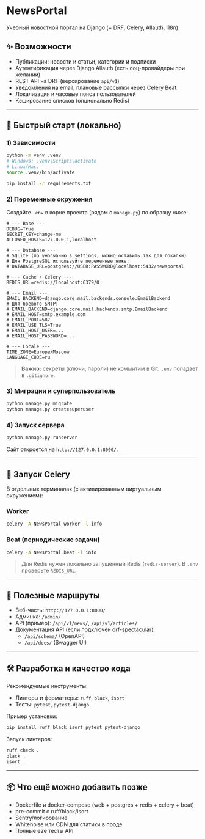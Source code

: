 # NewsPortal

Учебный новостной портал на Django (+ DRF, Celery, Allauth, i18n).

## ✨ Возможности
- Публикации: новости и статьи, категории и подписки
- Аутентификация через Django Allauth (есть соц-провайдеры при желании)
- REST API на DRF (версирование `api/v1`)
- Уведомления на email, плановые рассылки через Celery Beat
- Локализация и часовые пояса пользователей
- Кэширование списков (опционально Redis)

---

## 🚀 Быстрый старт (локально)

### 1) Зависимости
```bash
python -m venv .venv
# Windows: .venv\Scripts\activate
# Linux/Mac:
source .venv/bin/activate

pip install -r requirements.txt
```

### 2) Переменные окружения
Создайте `.env` в корне проекта (рядом с `manage.py`) по образцу ниже:

```dotenv
# --- Base ---
DEBUG=True
SECRET_KEY=change-me
ALLOWED_HOSTS=127.0.0.1,localhost

# --- Database ---
# SQLite (по умолчанию в settings, можно оставить так для локалки)
# Для PostgreSQL используйте переменные ниже:
# DATABASE_URL=postgres://USER:PASSWORD@localhost:5432/newsportal

# --- Cache / Celery ---
REDIS_URL=redis://localhost:6379/0

# --- Email ---
EMAIL_BACKEND=django.core.mail.backends.console.EmailBackend
# Для боевого SMTP:
# EMAIL_BACKEND=django.core.mail.backends.smtp.EmailBackend
# EMAIL_HOST=smtp.example.com
# EMAIL_PORT=587
# EMAIL_USE_TLS=True
# EMAIL_HOST_USER=...
# EMAIL_HOST_PASSWORD=...

# --- Locale ---
TIME_ZONE=Europe/Moscow
LANGUAGE_CODE=ru
```

> **Важно:** секреты (ключи, пароли) не коммитим в Git. `.env` попадает в `.gitignore`.

### 3) Миграции и суперпользователь
```bash
python manage.py migrate
python manage.py createsuperuser
```

### 4) Запуск сервера
```bash
python manage.py runserver
```

Сайт откроется на `http://127.0.0.1:8000/`.

---

## 🔌 Запуск Celery

В отдельных терминалах (с активированным виртуальным окружением):

### Worker
```bash
celery -A NewsPortal worker -l info
```

### Beat (периодические задачи)
```bash
celery -A NewsPortal beat -l info
```

> Для Redis нужен локально запущенный Redis (`redis-server`). В `.env` проверьте `REDIS_URL`.

---

## 🧭 Полезные маршруты

- Веб-часть: `http://127.0.0.1:8000/`
- Админка: `/admin/`
- API (пример): `/api/v1/news/`, `/api/v1/articles/`
- Документация API (если подключён drf-spectacular):
  - `/api/schema/` (OpenAPI)
  - `/api/docs/` (Swagger UI)

---

## 🛠 Разработка и качество кода

Рекомендуемые инструменты:
- Линтеры и форматтеры: `ruff`, `black`, `isort`
- Тесты: `pytest`, `pytest-django`

Пример установки:
```bash
pip install ruff black isort pytest pytest-django
```

Запуск линтеров:
```bash
ruff check .
black .
isort .
```

---

## 📦 Что ещё можно добавить позже
- Dockerfile и docker-compose (web + postgres + redis + celery + beat)
- pre-commit с ruff/black/isort
- Sentry/логирование
- Whitenoise или CDN для статики в проде
- Полные e2e тесты API